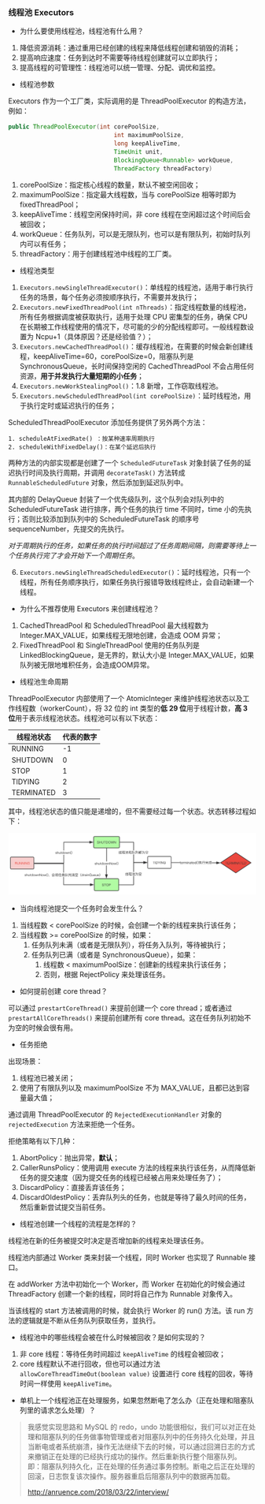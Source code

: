### 线程池 Executors
- 为什么要使用线程池，线程池有什么用？

1. 降低资源消耗：通过重用已经创建的线程来降低线程创建和销毁的消耗；
2. 提高响应速度：任务到达时不需要等待线程创建就可以立即执行；
3. 提高线程的可管理性：线程池可以统一管理、分配、调优和监控。

- 线程池参数

Executors 作为一个工厂类，实际调用的是 ThreadPoolExecutor 的构造方法，例如：

```java
public ThreadPoolExecutor(int corePoolSize,
                              int maximumPoolSize,
                              long keepAliveTime,
                              TimeUnit unit,
                              BlockingQueue<Runnable> workQueue,
                              ThreadFactory threadFactory) 
```

1. corePoolSize：指定核心线程的数量，默认不被空闲回收；
2. maximumPoolSize：指定最大线程数，当与 corePoolSize 相等时即为 fixedThreadPool；
3. keepAliveTime：线程空闲保持时间，非 core 线程在空闲超过这个时间后会被回收；
4. workQueue：任务队列，可以是无限队列，也可以是有限队列，初始时队列内可以有任务；
5. threadFactory：用于创建线程池中线程的工厂类。

- 线程池类型

1. `Executors.newSingleThreadExecutor()`：单线程的线程池，适用于串行执行任务的场景，每个任务必须按顺序执行，不需要并发执行；
2. `Executors.newFixedThreadPool(int nThreads)`：指定线程数量的线程池，所有任务根据调度被获取执行，适用于处理 CPU 密集型的任务，确保 CPU 在长期被工作线程使用的情况下，尽可能的少的分配线程即可。一般线程数设置为 Ncpu+1（具体原因？还是经验值？）；
3. `Executors.newCachedThreadPool()`：缓存线程池，在需要的时候会新创建线程，keepAliveTime=60，corePoolSize=0，阻塞队列是 SynchronousQueue，长时间保持空闲的 CachedThreadPool 不会占用任何资源，**用于并发执行大量短期的小任务**；
4. `Executors.newWorkStealingPool()`：1.8 新增，工作窃取线程池。
5. `Executors.newScheduledThreadPool(int corePoolSize)`：延时线程池，用于执行定时或延迟执行的任务；

ScheduledThreadPoolExecutor 添加任务提供了另外两个方法：

	1. scheduleAtFixedRate() ：按某种速率周期执行
	2. scheduleWithFixedDelay()：在某个延迟后执行

两种方法的内部实现都是创建了一个 `ScheduledFutureTask` 对象封装了任务的延迟执行时间及执行周期，并调用 `decorateTask()` 方法转成 `RunnableScheduledFuture` 对象，然后添加到延迟队列中。

其内部的 DelayQueue 封装了一个优先级队列，这个队列会对队列中的 ScheduledFutureTask 进行排序，两个任务的执行 time 不同时，time 小的先执行；否则比较添加到队列中的 ScheduledFutureTask 的顺序号 sequenceNumber，先提交的先执行。

*对于周期执行的任务，如果任务的执行时间超过了任务周期间隔，则需要等待上一个任务执行完了才会开始下一个周期任务*。

6. `Executors.newSingleThreadScheduledExecutor()`：延时线程池，只有一个线程，所有任务顺序执行，如果任务执行报错导致线程终止，会自动新建一个线程。

- 为什么不推荐使用 Executors 来创建线程池？

1. CachedThreadPool 和 ScheduledThreadPool 最大线程数为 Integer.MAX_VALUE，如果线程无限地创建，会造成 OOM 异常；
2. FixedThreadPool 和 SingleThreadPool 使用的任务队列是 LinkedBlockingQueue，是无界的，默认大小是 Integer.MAX_VALUE，如果队列被无限地堆积任务，会造成OOM异常。

- 线程池生命周期

ThreadPoolExecutor 内部使用了一个 AtomicInteger 来维护线程池状态以及工作线程数（workerCount），将 32 位的 int 类型的**低 29 位**用于线程计数，**高 3 位**用于表示线程池状态。线程池可以有以下状态：

线程池状态 | 代表的数字 |
---|---|
RUNNING|-1|
SHUTDOWN|0|
STOP|1|
TIDYING|2|
TERMINATED|3|

其中，线程池状态的值只能是递增的，但不需要经过每一个状态。状态转移过程如下：

![image](../../img/executors_lifecycle.png)

- 当向线程池提交一个任务时会发生什么？

1. 当线程数 < corePoolSize 的时候，会创建一个新的线程来执行该任务；
2. 当线程数 >= corePoolSize 的时候，如果：
    1. 任务队列未满（或者是无限队列），将任务入队列，等待被执行；
    2. 任务队列已满（或者是 SynchronousQueue），如果：
        1.  线程数 < maximumPoolSize：创建新的线程来执行该任务；
        2.  否则，根据 RejectPolicy 来处理该任务。

- 如何提前创建 core thread？

可以通过 `prestartCoreThread()` 来提前创建一个 core thread；或者通过 `prestartAllCoreThreads()` 来提前创建所有 core thread。这在任务队列初始不为空的时候会很有用。

- 任务拒绝

出现场景：

1. 线程池已被关闭；
2. 使用了有限队列以及 maximumPoolSize 不为 MAX_VALUE，且都已达到容量最大值；

通过调用 ThreadPoolExecutor 的 `RejectedExecutionHandler` 对象的 `rejectedExecution` 方法来拒绝一个任务。

拒绝策略有以下几种：

1. AbortPolicy：抛出异常，**默认**；
2. CallerRunsPolicy：使用调用 execute 方法的线程来执行该任务，从而降低新任务的提交速度（因为提交任务的线程已经被占用来处理任务了）；
3. DiscardPolicy：直接丢弃该任务；
4. DiscardOldestPolicy：丢弃队列头的任务，也就是等待了最久时间的任务，然后重新尝试提交当前任务。

- 线程池创建一个线程的流程是怎样的？

线程池在新的任务被提交时决定是否增加新的线程来处理该任务。

线程池内部通过 Worker 类来封装一个线程，同时 Worker 也实现了 Runnable 接口。

在 addWorker 方法中初始化一个 Worker，而 Worker 在初始化的时候会通过 ThreadFactory 创建一个新的线程，同时将自己作为 Runnable 对象传入。

当该线程的 start 方法被调用的时候，就会执行 Worker 的 run() 方法。该 run 方法的逻辑就是不断从任务队列获取任务，並执行。

- 线程池中的哪些线程会被在什么时候被回收？是如何实现的？

1. 非 core 线程：等待任务时间超过 `keepAliveTime` 的线程会被回收； 
2. core 线程默认不进行回收，但也可以通过方法 `allowCoreThreadTimeOut(boolean value)` 设置进行 core 线程的回收，等待时间一样使用 `keepAliveTime`。

- 单机上一个线程池正在处理服务，如果忽然断电了怎么办（正在处理和阻塞队列里的请求怎么处理）？

> 我感觉实现思路和 MySQL 的 redo，undo 功能很相似，我们可以对正在处理和阻塞队列的任务做事物管理或者对阻塞队列中的任务持久化处理，并且当断电或者系统崩溃，操作无法继续下去的时候，可以通过回溯日志的方式来撤销正在处理的已经执行成功的操作。然后重新执行整个阻塞队列。
即：阻塞队列持久化，正在处理的任务通过事务控制。断电之后正在处理的回滚，日志恢复该次操作。服务器重启后阻塞队列中的数据再加载。
>
> http://anruence.com/2018/03/22/interview/